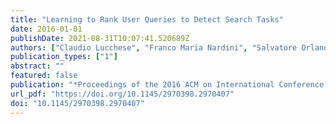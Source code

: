 ```yaml
---
title: "Learning to Rank User Queries to Detect Search Tasks"
date: 2016-01-01
publishDate: 2021-08-31T10:07:41.520689Z
authors: ["Claudio Lucchese", "Franco Maria Nardini", "Salvatore Orlando", "Gabriele Tolomei"]
publication_types: ["1"]
abstract: ""
featured: false
publication: "*Proceedings of the 2016 ACM on International Conference on the Theory of Information Retrieval, ICTIR 2016, Newark, DE, USA, September 12- 6, 2016*"
url_pdf: "https://doi.org/10.1145/2970398.2970407"
doi: "10.1145/2970398.2970407"
---
```


